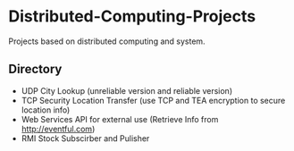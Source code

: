 # Distributed-Computing-Projects

Projects based on distributed computing and system.

## Directory


- UDP City Lookup (unreliable version and reliable version)
- TCP Security Location Transfer (use TCP and TEA encryption to secure location info)
- Web Services API for external use (Retrieve Info from http://eventful.com)
- RMI Stock Subscirber and Pulisher
